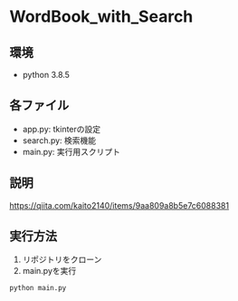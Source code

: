 # WordBook_with_Search
## 環境
- python 3.8.5
## 各ファイル
- app.py: tkinterの設定
- search.py: 検索機能
- main.py: 実行用スクリプト
## 説明
https://qiita.com/kaito2140/items/9aa809a8b5e7c6088381
## 実行方法
1. リポジトリをクローン
2. main.pyを実行
~~~
python main.py
~~~
